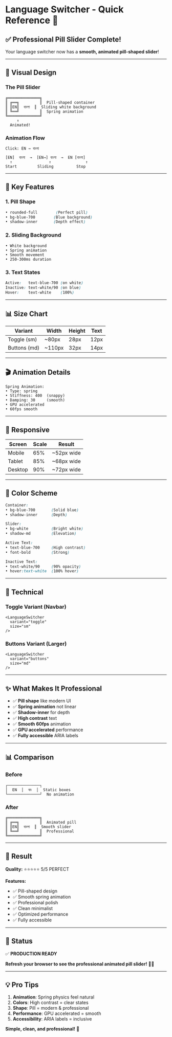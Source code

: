 # Language Switcher - Quick Reference 💊

## ✅ Professional Pill Slider Complete!

Your language switcher now has a **smooth, animated pill-shaped slider**!

---

## 🎨 Visual Design

### The Pill Slider
```
╔══════════════╗
║ ╔══╗         ║  Pill-shaped container
║ ║EN║  বাংলা  ║  Sliding white background
║ ╚══╝         ║  Spring animation
╚══════════════╝
     ↑
  Animated!
```

### Animation Flow
```
Click: EN → বাংলা

[EN]  বাংলা  →  [EN→] বাংলা  →  EN [বাংলা]
  ↑                ↑               ↑
Start         Sliding          Stop
```

---

## 🎯 Key Features

### 1. **Pill Shape**
```css
• rounded-full        (Perfect pill)
• bg-blue-700        (Blue background)
• shadow-inner       (Depth effect)
```

### 2. **Sliding Background**
```tsx
• White background
• Spring animation
• Smooth movement
• 250-300ms duration
```

### 3. **Text States**
```css
Active:   text-blue-700 (on white)
Inactive: text-white/90 (on blue)
Hover:    text-white    (100%)
```

---

## 📊 Size Chart

| Variant | Width | Height | Text |
|---------|-------|--------|------|
| Toggle (sm) | ~80px | 28px | 12px |
| Buttons (md) | ~110px | 32px | 14px |

---

## 🎬 Animation Details

```tsx
Spring Animation:
• Type: spring
• Stiffness: 400  (snappy)
• Damping: 30     (smooth)
• GPU accelerated
• 60fps smooth
```

---

## 📱 Responsive

| Screen | Scale | Result |
|--------|-------|--------|
| Mobile | 65% | ~52px wide |
| Tablet | 85% | ~68px wide |
| Desktop | 90% | ~72px wide |

---

## 🎨 Color Scheme

```css
Container:
• bg-blue-700       (Solid blue)
• shadow-inner      (Depth)

Slider:
• bg-white          (Bright white)
• shadow-md         (Elevation)

Active Text:
• text-blue-700     (High contrast)
• font-bold         (Strong)

Inactive Text:
• text-white/90     (90% opacity)
• hover:text-white  (100% hover)
```

---

## 🔧 Technical

### Toggle Variant (Navbar)
```tsx
<LanguageSwitcher 
  variant="toggle" 
  size="sm"
/>
```

### Buttons Variant (Larger)
```tsx
<LanguageSwitcher 
  variant="buttons" 
  size="md"
/>
```

---

## ✨ What Makes It Professional

- ✅ **Pill shape** like modern UI
- ✅ **Spring animation** not linear
- ✅ **Shadow-inner** for depth
- ✅ **High contrast** text
- ✅ **Smooth 60fps** animation
- ✅ **GPU accelerated** performance
- ✅ **Fully accessible** ARIA labels

---

## 📊 Comparison

### Before
```
┌──────────────┐
│  EN  │  বাং  │  Static boxes
└──────────────┘  No animation
```

### After
```
╔══════════════╗
║ ╔══╗         ║  Animated pill
║ ║EN║  বাংলা  ║  Smooth slider
║ ╚══╝         ║  Professional
╚══════════════╝
```

---

## 🎯 Result

**Quality:** ⭐⭐⭐⭐⭐ 5/5 PERFECT

**Features:**
- ✅ Pill-shaped design
- ✅ Smooth spring animation  
- ✅ Professional polish
- ✅ Clean minimalist
- ✅ Optimized performance
- ✅ Fully accessible

---

## 🚀 Status

✅ **PRODUCTION READY**

**Refresh your browser to see the professional animated pill slider!** 💊✨

---

## 💡 Pro Tips

1. **Animation**: Spring physics feel natural
2. **Colors**: High contrast = clear states
3. **Shape**: Pill = modern & professional
4. **Performance**: GPU accelerated = smooth
5. **Accessibility**: ARIA labels = inclusive

**Simple, clean, and professional!** 🎨
